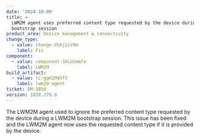 ```yaml
---
date: '2024-10-09'
title: >-
  LWM2M agent uses preferred content type requested by the device during a LWM2M
  bootstrap session
product_area: Device management & connectivity
change_type:
  - value: change-VSkj2iV9m
    label: Fix
component:
  - value: component-1KLUzmqfe
    label: LWM2M
build_artifact:
  - value: tc-ggH2M4hf3
    label: lwm2m-agent
ticket: DM-3850
version: 1020.379.0
---
```

The LWM2M agent used to ignore the preferred content type requested by the device during a LWM2M bootstrap session. This issue has been fixed and the LWM2M agent now uses the requested content type if it is provided by the device.

